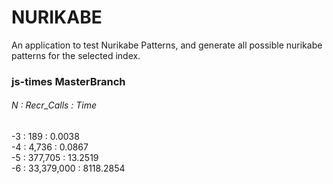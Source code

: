 # NURIKABE
An application to test Nurikabe Patterns, and generate all possible nurikabe patterns for the selected index. 

### js-times MasterBranch
  ###### N : Recr_Calls : Time
  -3 : 189 : 0.0038 <br />
  -4 : 4,736 : 0.0867 <br />
  -5 : 377,705 : 13.2519 <br />
  -6 : 33,379,000 : 8118.2854 <br />
